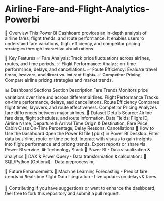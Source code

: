 # Airline-Fare-and-Flight-Analytics-Powerbi
📌 Overview
This Power BI Dashboard provides an in-depth analysis of airline fares, flight trends, and route performance. It enables users to understand fare variations, flight efficiency, and competitor pricing strategies through interactive visualizations.

🎯 Key Features
✅ Fare Analysis: Track price fluctuations across airlines, routes, and time periods.
✅ Flight Performance: Analyze on-time performance, delays, and cancellations.
✅ Route Efficiency: Evaluate travel times, layovers, and direct vs. indirect flights.
✅ Competitor Pricing: Compare airline pricing strategies and market trends.

📊 Dashboard Sections
Section	Description
Fare Trends	Monitors price variations over time and across different airlines.
Flight Performance	Tracks on-time performance, delays, and cancellations.
Route Efficiency	Compares flight times, layovers, and route effectiveness.
Competitor Pricing	Analyzes fare differences between major airlines.
📂 Dataset Details
Source: Airline fare data, flight schedules, and route information.
Data Fields:
Flight ID, Airline Name, Departure & Arrival Time
Origin & Destination, Fare Price, Cabin Class
On-Time Percentage, Delay Reasons, Cancellations
🚀 How to Use the Dashboard
Open the Power BI file (.pbix) in Power BI Desktop.
Filter data by airline, route, or time period.
Interact with visuals to gain insights into flight performance and pricing trends.
Export reports or share via Power BI service.
🛠️ Technology Stack
🔹 Power BI - Data visualization & analytics
🔹 DAX & Power Query - Data transformation & calculations
🔹 SQL/Python (Optional) - Data preprocessing

📌 Future Enhancements
🚀 Machine Learning Forecasting - Predict fare trends
📊 Real-time Flight Data Integration - Live updates on delays & fares

🤝 Contributing
If you have suggestions or want to enhance the dashboard, feel free to fork this repository and submit a pull request.
